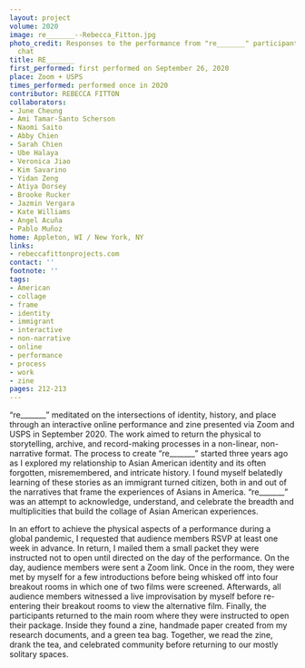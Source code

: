 ```yaml
---
layout: project
volume: 2020
image: re_______--Rebecca_Fitton.jpg
photo_credit: Responses to the performance from "re_______" participants via Zoom
  chat
title: RE_______
first_performed: first performed on September 26, 2020
place: Zoom + USPS
times_performed: performed once in 2020
contributor: REBECCA FITTON
collaborators:
- June Cheung
- Ami Tamar-Santo Scherson
- Naomi Saito
- Abby Chien
- Sarah Chien
- Ube Halaya
- Veronica Jiao
- Kim Savarino
- Yidan Zeng
- Atiya Dorsey
- Brooke Rucker
- Jazmin Vergara
- Kate Williams
- Angel Acuña
- Pablo Muñoz
home: Appleton, WI / New York, NY
links:
- rebeccafittonprojects.com
contact: ''
footnote: ''
tags:
- American
- collage
- frame
- identity
- immigrant
- interactive
- non-narrative
- online
- performance
- process
- work
- zine
pages: 212-213
---
```

“re_______” meditated on the intersections of identity, history, and place through an interactive online performance and zine presented via Zoom and USPS in September 2020. The work aimed to return the physical to storytelling, archive, and record-making processes in a non-linear, non-narrative format. The process to create “re_______” started three years ago as I explored my relationship to Asian American identity and its often forgotten, misremembered, and intricate history. I found myself belatedly learning of these stories as an immigrant turned citizen, both in and out of the narratives that frame the experiences of Asians in America. “re_______” was an attempt to acknowledge, understand, and celebrate the breadth and multiplicities that build the collage of Asian American experiences.

In an effort to achieve the physical aspects of a performance during a global pandemic, I requested that audience members RSVP at least one week in advance. In return, I mailed them a small packet they were instructed not to open until directed on the day of the performance. On the day, audience members were sent a Zoom link. Once in the room, they were met by myself for a few introductions before being whisked off into four breakout rooms in which one of two films were screened. Afterwards, all audience members witnessed a live improvisation by myself before re-entering their breakout rooms to view the alternative film. Finally, the participants returned to the main room where they were instructed to open their package. Inside they found a zine, handmade paper created from my research documents, and a green tea bag. Together, we read the zine, drank the tea, and celebrated community before returning to our mostly solitary spaces.